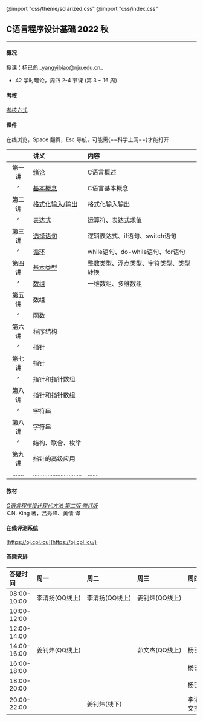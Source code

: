@import "css/theme/solarized.css"
@import "css/index.css"

## C语言程序设计基础 <span style="font-weight:900">2022</span> 秋

---

#### 概况

授课：杨已彪 _yangyibiao@nju.edu.cn_

- 42 学时理论，周四 2-4 节课 (第 3 ~ 16 周)

<div class="top-2"></div>

#### 考核

[考核方式](http://docs.cpl.icu/#/hw?id=%e8%af%84%e4%bb%b7%e6%8c%87%e6%a0%87)

#### 课件

在线浏览，Space 翻页，Esc 导航，可能需{==科学上网==}才能打开

<div class="threelines outline head-highlight">

|        |              讲义                | 内容                           |
| :----: | :--                             | :--                            |
| 第一讲  | [绪论](slides/01.html)           | C语言概述                       |
|   ^    | [基本概念](slides/02.html)       | C语言基本概念                    |
| 第二讲  | [格式化输入/输出](slides/03.html) | 格式化输入输出                    |
|   ^    | [表达式](slides/04.html)         | 运算符、表达式求值                |
| 第三讲  | [选择语句](slides/05.html)        | 逻辑表达式、if语句、switch语句    |
|   ^    | [循环](slides/06.html)           | while语句、do-while语句、for语句 |
| 第四讲  | [基本类型](slides/07.html)        | 整数类型、浮点类型、字符类型、类型转换 |
|   ^    | [数组](slides/08.html)           | 一维数组、多维数组 |
| 第五讲  | 数组        |  |
|   ^    | 函数           |  |
| 第六讲  | 程序结构        |  |
|   ^    | 指针           |  |
| 第七讲  | 指针        |  |
|   ^    | 指针和指针数组           |  |
| 第八讲  | 指针和指针数组        |  |
|   ^    | 字符串           |  |
| 第八讲  | 字符串        |  |
|   ^    | 结构、联合、枚举           |  |
| 第九讲  | 指针的高级应用        |  |
| .......| .............................. | .......|

</div>

#### 教材

[_C语言程序设计现代方法 第二版 修订版_](book/.pdf) <br>K.N. King 著，吕秀峰、黄倩 译

#### 在线评测系统

[https://oj.cpl.icu](https://oj.cpl.icu/)

#### 答疑安排

<div class="threelines outline head-highlight">

| 答疑时间 | 周一 | 周二 | 周三 | 周四 | 周五 |
| :-- | :-- | :-- | :-- | :-- | :-- |
| 08:00-10:00 | 李清扬(QQ线上) | 李清扬(QQ线上) | 姜钊炜(QQ线上) | | |
| 10:00-12:00 | <div style="width: 88pt"></div> | <div style="width: 88pt"></div> | <div style="width: 88pt"></div> | <div style="width: 88pt"></div>| <div style="width: 88pt"></div> |
| 12:00-14:00 | | | | | |
| 14:00-16:00 | 姜钊炜(QQ线上) | | 茆文杰(QQ线上) | 杨已彪(线下) | |
| 16:00-18:00 | | | | 杨已彪(线下) | 茆文杰(QQ线上) |
| 18:00-20:00 | | | | 杨已彪(线下) | |
| 20:00-22:00 | | 姜钊炜(线下) | | 李清扬(线下) 茆文杰(线下) | |

</div>

